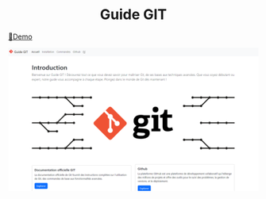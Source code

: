 <h1 align="center">Guide GIT</h1>

[🔗Demo](https://jump4d.github.io/GIT/)

![Texte alternatif](https://raw.githubusercontent.com/JUMP4D/GIT/main/img/image-site.png)
